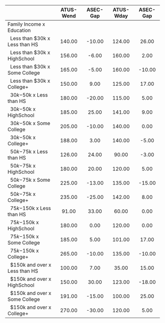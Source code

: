 
|                      |    ATUS-Wend |     ASEC-Gap |    ATUS-Wday |     ASEC-Gap |
| -------------------- | :----------: | :----------: | :----------: | :----------: |
| Family Income x Education |              |              |              |              |
| &nbsp;&nbsp;Less than $30k x Less than HS |       140.00 |       -10.00 |       124.00 |        26.00 |
| &nbsp;&nbsp;Less than $30k x HighSchool |       156.00 |        -6.00 |       160.00 |         2.00 |
| &nbsp;&nbsp;Less than $30k x Some College |       165.00 |        -5.00 |       160.00 |       -10.00 |
| &nbsp;&nbsp;Less than $30k x College+ |       150.00 |         9.00 |       125.00 |        17.00 |
| &nbsp;&nbsp;$30k-$50k x Less than HS |       180.00 |       -20.00 |       115.00 |         5.00 |
| &nbsp;&nbsp;$30k-$50k x HighSchool |       185.00 |        25.00 |       141.00 |         9.00 |
| &nbsp;&nbsp;$30k-$50k x Some College |       205.00 |       -10.00 |       140.00 |         0.00 |
| &nbsp;&nbsp;$30k-$50k x College+ |       188.00 |         3.00 |       140.00 |        -5.00 |
| &nbsp;&nbsp;$50k-$75k x Less than HS |       126.00 |        24.00 |        90.00 |        -3.00 |
| &nbsp;&nbsp;$50k-$75k x HighSchool |       180.00 |        20.00 |       120.00 |         5.00 |
| &nbsp;&nbsp;$50k-$75k x Some College |       225.00 |       -13.00 |       135.00 |       -15.00 |
| &nbsp;&nbsp;$50k-$75k x College+ |       235.00 |       -25.00 |       142.00 |         8.00 |
| &nbsp;&nbsp;$75k-$150k x Less than HS |        91.00 |        33.00 |        60.00 |         0.00 |
| &nbsp;&nbsp;$75k-$150k x HighSchool |       180.00 |         0.00 |       120.00 |         0.00 |
| &nbsp;&nbsp;$75k-$150k x Some College |       185.00 |         5.00 |       101.00 |        17.00 |
| &nbsp;&nbsp;$75k-$150k x College+ |       265.00 |       -10.00 |       135.00 |       -10.00 |
| &nbsp;&nbsp;$150k and over x Less than HS |       100.00 |         7.00 |        35.00 |        15.00 |
| &nbsp;&nbsp;$150k and over x HighSchool |       150.00 |        30.00 |       123.00 |       -18.00 |
| &nbsp;&nbsp;$150k and over x Some College |       191.00 |       -15.00 |       100.00 |        25.00 |
| &nbsp;&nbsp;$150k and over x College+ |       270.00 |       -30.00 |       120.00 |         5.00 |

